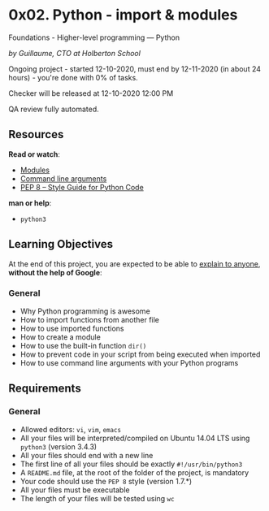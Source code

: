 # 0x02. Python - import & modules

Foundations - Higher-level programming ― Python

_by Guillaume, CTO at Holberton School_

Ongoing project - started 12-10-2020, must end by 12-11-2020 (in about 24 hours) - you're done with  0% of tasks.

Checker will be released at 12-10-2020 12:00 PM

QA review fully automated.

## Resources

**Read or watch**:

-   [Modules](https://intranet.hbtn.io/rltoken/hYag6ME71pOg2xkjqrLDdg "Modules")
-   [Command line arguments](https://intranet.hbtn.io/rltoken/CkqNLqqCuYsLbkCIVSKLWA "Command line arguments")
-   [PEP 8 – Style Guide for Python Code](https://intranet.hbtn.io/rltoken/XWzCcj9tvlC2IYjdNDiNAg "PEP 8 -- Style Guide for Python Code")

**man or help**:

-   `python3`

## Learning Objectives

At the end of this project, you are expected to be able to  [explain to anyone](https://intranet.hbtn.io/rltoken/tYTe27UcZw_BvyocAF6qeQ "explain to anyone"),  **without the help of Google**:

### General

-   Why Python programming is awesome
-   How to import functions from another file
-   How to use imported functions
-   How to create a module
-   How to use the built-in function  `dir()`
-   How to prevent code in your script from being executed when imported
-   How to use command line arguments with your Python programs

## Requirements

### General

-   Allowed editors:  `vi`,  `vim`,  `emacs`
-   All your files will be interpreted/compiled on Ubuntu 14.04 LTS using  `python3`  (version 3.4.3)
-   All your files should end with a new line
-   The first line of all your files should be exactly  `#!/usr/bin/python3`
-   A  `README.md`  file, at the root of the folder of the project, is mandatory
-   Your code should use the  `PEP 8`  style (version 1.7.*)
-   All your files must be executable
-   The length of your files will be tested using  `wc`